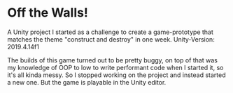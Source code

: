 # Off the Walls!
A Unity project I started as a challenge to create a game-prototype that matches the theme "construct and destroy" in one week. Unity-Version: 2019.4.14f1

The builds of this game turned out to be pretty buggy, on top of that was my knowledge of OOP to low to write performant code when I started it, so it's all kinda messy.
So I stopped working on the project and instead started a new one. But the game is playable in the Unity editor.
